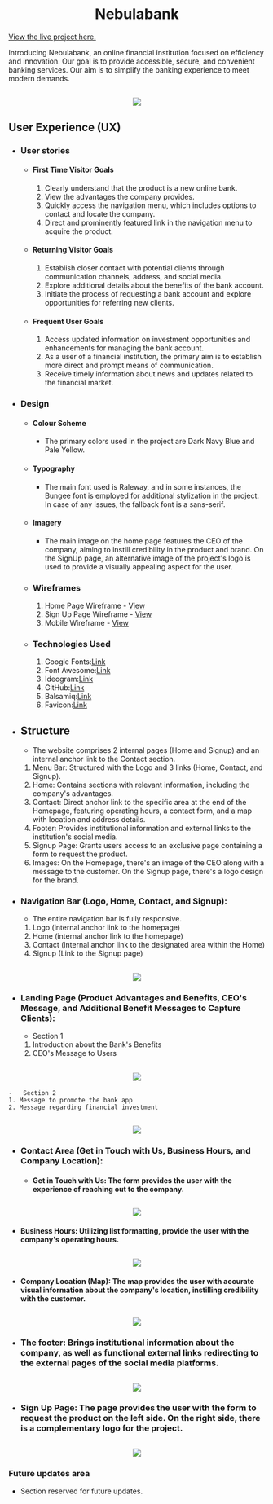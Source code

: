 <h1 align="center">Nebulabank</h1>

[View the live project here.](https://mariolfb.github.io/P1CodeInstitute/)

Introducing Nebulabank, an online financial institution focused on efficiency and innovation. Our goal is to provide accessible, secure, and convenient banking services. Our aim is to simplify the banking experience to meet modern demands.

<h2 align="center"><img src="https://i.ibb.co/M2T5RhL/nebulabank.png"></h2>

## User Experience (UX)

-   ### User stories

    -   #### First Time Visitor Goals

        1. Clearly understand that the product is a new online bank.
        2. View the advantages the company provides.
        3. Quickly access the navigation menu, which includes options to contact and locate the company.
        4. Direct and prominently featured link in the navigation menu to acquire the product.

    -   #### Returning Visitor Goals

        1. Establish closer contact with potential clients through communication channels, address, and social media.
        2. Explore additional details about the benefits of the bank account.
        3. Initiate the process of requesting a bank account and explore opportunities for referring new clients.

    -   #### Frequent User Goals

        1. Access updated information on investment opportunities and enhancements for managing the bank account.
        2. As a user of a financial institution, the primary aim is to establish more direct and prompt means of communication.
        3. Receive timely information about news and updates related to the financial market.

-   ### Design

    -   #### Colour Scheme
        -   The primary colors used in the project are Dark Navy Blue and Pale Yellow.
    -   #### Typography
        -   The main font used is Raleway, and in some instances, the Bungee font is employed for additional stylization in the project. In case of any issues, the fallback font is a sans-serif.
    -   #### Imagery
        -   The main image on the home page features the CEO of the company, aiming to instill credibility in the product and brand. On the SignUp page, an alternative image of the project's logo is used to provide a visually appealing aspect for the user.

    -   ### Wireframes

        1. Home Page Wireframe - [View](https://github.com/)
        2. Sign Up Page Wireframe - [View](https://github.com/)
        3. Mobile Wireframe - [View](https://github.com/)


    -   ### Technologies Used

        1. Google Fonts:[Link](https://fonts.google.com/)
        2. Font Awesome:[Link](https://fontawesome.com/)
        3. Ideogram:[Link](https://ideogram.ai/)
        4. GitHub:[Link](https://github.com/)
        5. Balsamiq:[Link](https://balsamiq.com/)
        6. Favicon:[Link](https://Favicon.io/)

-   ## Structure
    -   The website comprises 2 internal pages (Home and Signup) and an internal anchor link to the Contact section.

    1. Menu Bar: Structured with the Logo and 3 links (Home, Contact, and Signup).
    2. Home: Contains sections with relevant information, including the company's advantages.
    3. Contact: Direct anchor link to the specific area at the end of the Homepage, featuring operating hours, a contact form, and a map with location and address details.
    4. Footer: Provides institutional information and external links to the institution's social media.
    5. Signup Page: Grants users access to an exclusive page containing a form to request the product.
    6. Images: On the Homepage, there's an image of the CEO along with a message to the customer. On the Signup page, there's a logo design for the brand.

-   ### Navigation Bar (Logo, Home, Contact, and Signup):
    -   The entire navigation bar is fully responsive.

    1. Logo (internal anchor link to the homepage)
    2. Home (internal anchor link to the homepage)
    3. Contact (internal anchor link to the designated area within the Home)
    4. Signup (Link to the Signup page)
<h2 align="center"><img src="docs/features/nebulabanknavbar.png"></h2>

-   ### Landing Page (Product Advantages and Benefits, CEO's Message, and Additional Benefit Messages to Capture Clients):
    -   Section 1

    1. Introduction about the Bank's Benefits
    2. CEO's Message to Users
<h2 align="center"><img src="docs/features/nebulalp1.png"></h2>

    -   Section 2
    1. Message to promote the bank app
    2. Message regarding financial investment
<h2 align="center"><img src="docs/features/nebulalp2.png"></h2>

- ### Contact Area (Get in Touch with Us, Business Hours, and Company Location):
  - #### Get in Touch with Us: The form provides the user with the experience of reaching out to the company.
<h2 align="center"><img src="docs/features/getintouchwithus.png"></h2>

  - #### Business Hours: Utilizing list formatting, provide the user with the company's operating hours.
<h2 align="center"><img src="docs/features/businesshours.png"></h2>

  - #### Company Location (Map): The map provides the user with accurate visual information about the company's location, instilling credibility with the customer.
<h2 align="center"><img src="docs/features/nebulamap.png"></h2>

  - ### The footer: Brings institutional information about the company, as well as functional external links redirecting to the external pages of the social media platforms.
<h2 align="center"><img src="docs/features/footer.png"></h2>

  - ### Sign Up Page: The page provides the user with the form to request the product on the left side. On the right side, there is a complementary logo for the project.
<h2 align="center"><img src="docs/features/signuppage.png"></h2>

### Future updates area

- Section reserved for future updates.




